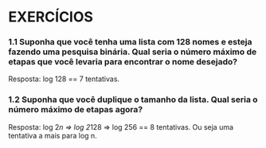 # EXERCÍCIOS

### 1.1 Suponha que você tenha uma lista com 128 nomes e esteja fazendo uma pesquisa binária. Qual seria o número máximo de etapas que você levaria para encontrar o nome desejado?

Resposta: log 128 == 7 tentativas.

### 1.2 Suponha que você duplique o tamanho da lista. Qual seria o número máximo de etapas agora?

Resposta: log 2*n => log 2*128 => log 256 == 8 tentativas.
Ou seja uma tentativa a mais para log n.
